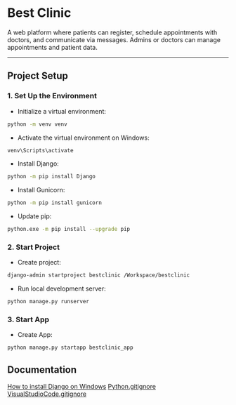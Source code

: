 # Best Clinic
A web platform where patients can register, schedule appointments with doctors, and communicate via messages. Admins or doctors can manage appointments and patient data.

---

## Project Setup

### 1. Set Up the Environment
- Initialize a virtual environment:
```bash
python -m venv venv
```
- Activate the virtual environment on Windows:
```bash
venv\Scripts\activate
```
- Install Django:
```bash
python -m pip install Django
```
- Install Gunicorn:
```bash
python -m pip install gunicorn
```
- Update pip:
```bash
python.exe -m pip install --upgrade pip
```

### 2. Start Project
  - Create project:
  ```bash
  django-admin startproject bestclinic /Workspace/bestclinic
  ```
  <!-- This command creates the required folder/files for the project-->
  - Run local development server:
  ```bash
  python manage.py runserver
  ```

### 3. Start App
  - Create App:
  ```bash
  python manage.py startapp bestclinic_app
  ```
  <!-- This command creates the required folder/files for the app -->

## Documentation
[How to install Django on Windows](https://docs.djangoproject.com/en/5.2/howto/windows/)
[Python.gitignore](https://github.com/github/gitignore/blob/main/Python.gitignore)
[VisualStudioCode.gitignore](https://github.com/github/gitignore/blob/main/Global/VisualStudioCode.gitignore)